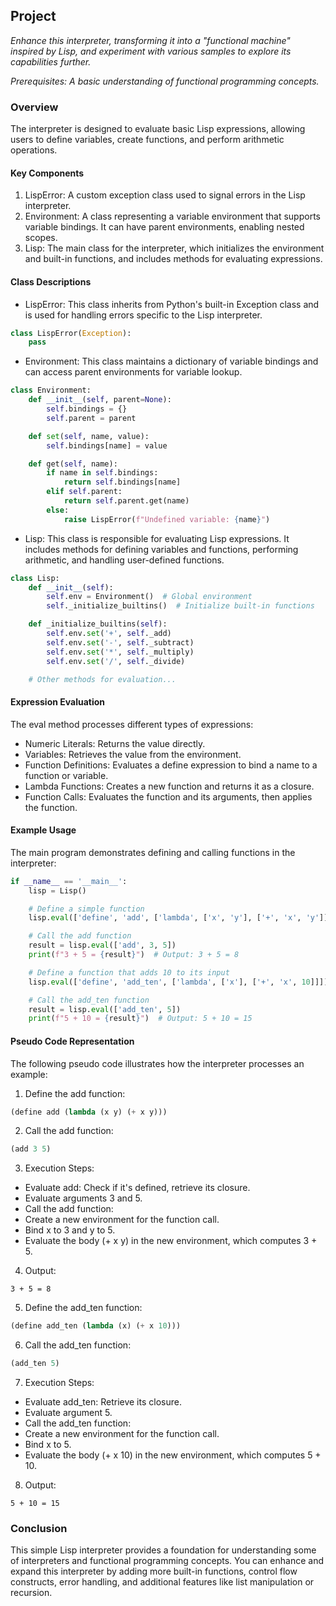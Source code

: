 ## Project

*Enhance this interpreter, transforming it into a "functional machine" inspired by Lisp, and experiment with various samples to explore its capabilities further.*

*Prerequisites: A basic understanding of functional programming concepts.*

### Overview

The interpreter is designed to evaluate basic Lisp expressions, allowing users to define variables, create functions, and perform arithmetic operations.

#### Key Components

1. LispError: A custom exception class used to signal errors in the Lisp interpreter.
2. Environment: A class representing a variable environment that supports variable bindings. It can have parent environments, enabling nested scopes.
3. Lisp: The main class for the interpreter, which initializes the environment and built-in functions, and includes methods for evaluating expressions.

#### Class Descriptions

* LispError: This class inherits from Python's built-in Exception class and is used for handling errors specific to the Lisp interpreter.

```python
class LispError(Exception):
    pass
```

* Environment: This class maintains a dictionary of variable bindings and can access parent environments for variable lookup.

```python
class Environment:
    def __init__(self, parent=None):
        self.bindings = {}
        self.parent = parent

    def set(self, name, value):
        self.bindings[name] = value

    def get(self, name):
        if name in self.bindings:
            return self.bindings[name]
        elif self.parent:
            return self.parent.get(name)
        else:
            raise LispError(f"Undefined variable: {name}")
```

* Lisp: This class is responsible for evaluating Lisp expressions. It includes methods for defining variables and functions, performing arithmetic, and handling user-defined functions.

```python
class Lisp:
    def __init__(self):
        self.env = Environment()  # Global environment
        self._initialize_builtins()  # Initialize built-in functions

    def _initialize_builtins(self):
        self.env.set('+', self._add)
        self.env.set('-', self._subtract)
        self.env.set('*', self._multiply)
        self.env.set('/', self._divide)

    # Other methods for evaluation...
```

#### Expression Evaluation

The eval method processes different types of expressions:

* Numeric Literals: Returns the value directly.
* Variables: Retrieves the value from the environment.
* Function Definitions: Evaluates a define expression to bind a name to a function or variable.
* Lambda Functions: Creates a new function and returns it as a closure.
* Function Calls: Evaluates the function and its arguments, then applies the function.

#### Example Usage

The main program demonstrates defining and calling functions in the interpreter:

```python
if __name__ == '__main__':
    lisp = Lisp()

    # Define a simple function
    lisp.eval(['define', 'add', ['lambda', ['x', 'y'], ['+', 'x', 'y']]])

    # Call the add function
    result = lisp.eval(['add', 3, 5])
    print(f"3 + 5 = {result}")  # Output: 3 + 5 = 8

    # Define a function that adds 10 to its input
    lisp.eval(['define', 'add_ten', ['lambda', ['x'], ['+', 'x', 10]]])

    # Call the add_ten function
    result = lisp.eval(['add_ten', 5])
    print(f"5 + 10 = {result}")  # Output: 5 + 10 = 15
```

#### Pseudo Code Representation

The following pseudo code illustrates how the interpreter processes an example:

1. Define the add function:

```lisp
(define add (lambda (x y) (+ x y)))
```

2. Call the add function:

```lisp
(add 3 5)
```

3. Execution Steps:
* Evaluate add: Check if it's defined, retrieve its closure.
* Evaluate arguments 3 and 5.
* Call the add function:
* Create a new environment for the function call.
* Bind x to 3 and y to 5.
* Evaluate the body (+ x y) in the new environment, which computes 3 + 5.

4. Output:

```
3 + 5 = 8
```

5. Define the add_ten function:

```lisp
(define add_ten (lambda (x) (+ x 10)))
```

6. Call the add_ten function:

```lisp
(add_ten 5)
```

7. Execution Steps:
* Evaluate add_ten: Retrieve its closure.
* Evaluate argument 5.
* Call the add_ten function:
* Create a new environment for the function call.
* Bind x to 5.
* Evaluate the body (+ x 10) in the new environment, which computes 5 + 10.

8. Output:

```
5 + 10 = 15
```


### Conclusion

This simple Lisp interpreter provides a foundation for understanding some of interpreters and functional programming concepts. You can enhance and expand this interpreter by adding more built-in functions, control flow constructs, error handling, and additional features like list manipulation or recursion.
